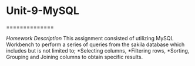 # Unit-9-MySQL #
==============

*Homework Description*
This assignment consisted of utilizing MySQL Workbench to perform a series of queries from the sakila database which includes but is not limited to; *Selecting columns,
            *Filtering rows,
            *Sorting, Grouping and Joining columns to obtain specific results.
